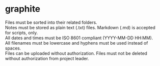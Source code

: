 # graphite

Files must be sorted into their related folders.\
Notes must be stored as plain text (.txt) files. Markdown (.md) is accepted for scripts, only.\
All dates and times must be ISO 8601 compliant (YYYY-MM-DD HH:MM).\
All filenames must be lowercase and hyphens must be used instead of spaces.\
Files can be uploaded without authorization. Files must not be deleted without authorization from project leader.
